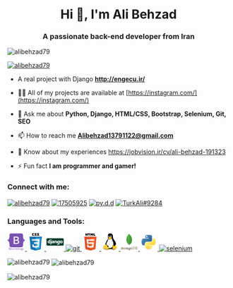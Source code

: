 <h1 align="center">Hi 👋, I'm Ali Behzad</h1>
<h3 align="center">A passionate back-end developer from Iran</h3>

<p align="left"> <img src="https://komarev.com/ghpvc/?username=alibehzad79&label=Profile%20views&color=0e75b6&style=flat" alt="alibehzad79" /> </p>

<p align="left"> <a href="https://github.com/ryo-ma/github-profile-trophy"><img src="https://github-profile-trophy.vercel.app/?username=alibehzad79" alt="alibehzad79" /></a> </p>

- A real project with Django **http://engecu.ir/**

- 👨‍💻 All of my projects are available at [https://instagram.com/](https://instagram.com/)

- 💬 Ask me about **Python, Django, HTML/CSS, Bootstrap, Selenium, Git, SEO**

- 📫 How to reach me **Alibehzad13791122@gmail.com**

- 📄 Know about my experiences https://jobvision.ir/cv/ali-behzad-191323

- ⚡ Fun fact **I am programmer and gamer!**

<h3 align="left">Connect with me:</h3>
<p align="left">
<a href="https://linkedin.com/in/alibehzad79" target="blank"><img align="center" src="https://raw.githubusercontent.com/rahuldkjain/github-profile-readme-generator/master/src/images/icons/Social/linked-in-alt.svg" alt="alibehzad79" height="30" width="40" /></a>
<a href="https://stackoverflow.com/users/17505925" target="blank"><img align="center" src="https://raw.githubusercontent.com/rahuldkjain/github-profile-readme-generator/master/src/images/icons/Social/stack-overflow.svg" alt="17505925" height="30" width="40" /></a>
<a href="https://instagram.com/py.d.d" target="blank"><img align="center" src="https://raw.githubusercontent.com/rahuldkjain/github-profile-readme-generator/master/src/images/icons/Social/instagram.svg" alt="py.d.d" height="30" width="40" /></a>
<a href="https://discord.gg/TurkAli#9284" target="blank"><img align="center" src="https://raw.githubusercontent.com/rahuldkjain/github-profile-readme-generator/master/src/images/icons/Social/discord.svg" alt="TurkAli#9284" height="30" width="40" /></a>
</p>

<h3 align="left">Languages and Tools:</h3>
<p align="left"> <a href="https://getbootstrap.com" target="_blank" rel="noreferrer"> <img src="https://raw.githubusercontent.com/devicons/devicon/master/icons/bootstrap/bootstrap-plain-wordmark.svg" alt="bootstrap" width="40" height="40"/> </a> <a href="https://www.w3schools.com/css/" target="_blank" rel="noreferrer"> <img src="https://raw.githubusercontent.com/devicons/devicon/master/icons/css3/css3-original-wordmark.svg" alt="css3" width="40" height="40"/> </a> <a href="https://www.djangoproject.com/" target="_blank" rel="noreferrer"> <img src="https://raw.githubusercontent.com/devicons/devicon/master/icons/django/django-original.svg" alt="django" width="40" height="40"/> </a> <a href="https://git-scm.com/" target="_blank" rel="noreferrer"> <img src="https://www.vectorlogo.zone/logos/git-scm/git-scm-icon.svg" alt="git" width="40" height="40"/> </a> <a href="https://www.w3.org/html/" target="_blank" rel="noreferrer"> <img src="https://raw.githubusercontent.com/devicons/devicon/master/icons/html5/html5-original-wordmark.svg" alt="html5" width="40" height="40"/> </a> <a href="https://www.linux.org/" target="_blank" rel="noreferrer"> <img src="https://raw.githubusercontent.com/devicons/devicon/master/icons/linux/linux-original.svg" alt="linux" width="40" height="40"/> </a> <a href="https://www.mongodb.com/" target="_blank" rel="noreferrer"> <img src="https://raw.githubusercontent.com/devicons/devicon/master/icons/mongodb/mongodb-original-wordmark.svg" alt="mongodb" width="40" height="40"/> </a> <a href="https://www.python.org" target="_blank" rel="noreferrer"> <img src="https://raw.githubusercontent.com/devicons/devicon/master/icons/python/python-original.svg" alt="python" width="40" height="40"/> </a> <a href="https://www.selenium.dev" target="_blank" rel="noreferrer"> <img src="https://raw.githubusercontent.com/detain/svg-logos/780f25886640cef088af994181646db2f6b1a3f8/svg/selenium-logo.svg" alt="selenium" width="40" height="40"/> </a> </p>

<p><img align="left" src="https://github-readme-stats.vercel.app/api/top-langs?username=alibehzad79&show_icons=true&locale=en&layout=compact" alt="alibehzad79" /></p>

<p>&nbsp;<img align="center" src="https://github-readme-stats.vercel.app/api?username=alibehzad79&show_icons=true&locale=en" alt="alibehzad79" /></p>

<p><img align="center" src="https://github-readme-streak-stats.herokuapp.com/?user=alibehzad79&" alt="alibehzad79" /></p>
